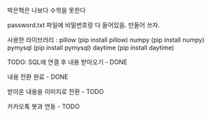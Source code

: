 박은혁은 나보다 수학을 못한다

password.txt 파일에 비밀번호랑 다 들어있음. 만들어 쓰자.

사용한 라이브러리 :
pillow (pip install pillow)
numpy (pip install numpy)
pymysql (pip install pymysql)
daytime (pip install daytime)


TODO:
SQL에 연결 후 내용 받아오기 - DONE

내용 전환 완료 - DONE

받아온 내용을 이미지로 전환 - TODO

카카오톡 봇과 연동 - TODO